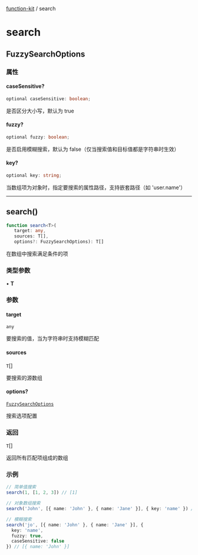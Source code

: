 [function-kit](index.md) / search

# search

## FuzzySearchOptions

### 属性

#### caseSensitive?

```ts
optional caseSensitive: boolean;
```

是否区分大小写，默认为 true

#### fuzzy?

```ts
optional fuzzy: boolean;
```

是否启用模糊搜索，默认为 false（仅当搜索值和目标值都是字符串时生效）

#### key?

```ts
optional key: string;
```

当数组项为对象时，指定要搜索的属性路径，支持嵌套路径（如 'user.name'）

***

## search()

```ts
function search<T>(
   target: any, 
   sources: T[], 
   options?: FuzzySearchOptions): T[]
```

在数组中搜索满足条件的项

### 类型参数

• **T**

### 参数

#### target

`any`

要搜索的值，当为字符串时支持模糊匹配

#### sources

`T`[]

要搜索的源数组

#### options?

[`FuzzySearchOptions`](search.md#fuzzysearchoptions)

搜索选项配置

### 返回

`T`[]

返回所有匹配项组成的数组

### 示例

```ts
// 简单值搜索
search(1, [1, 2, 3]) // [1]

// 对象数组搜索
search('John', [{ name: 'John' }, { name: 'Jane' }], { key: 'name' }) // [{ name: 'John' }]

// 模糊搜索
search('jo', [{ name: 'John' }, { name: 'Jane' }], {
  key: 'name',
  fuzzy: true,
  caseSensitive: false
}) // [{ name: 'John' }]
```
